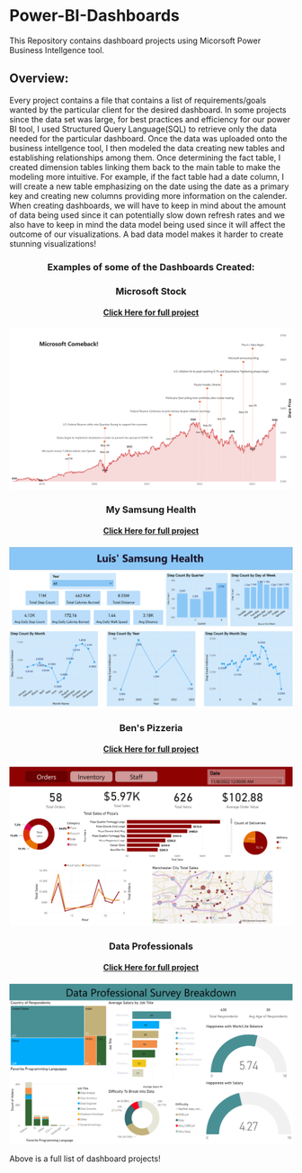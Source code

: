 # Power-BI-Dashboards
This Repository contains dashboard projects using Micorsoft Power Business Intellgence tool. 

<h2>Overview:</h2>
<p>
  Every project contains a file that contains a list of requirements/goals wanted by the particular client for the desired dashboard. In 
  some projects since the data set was large, for best practices and efficiency for our power BI tool, I used Structured Query 
  Language(SQL) to retrieve only the data needed for the particular dashboard. Once the data was uploaded onto the business intellgence 
  tool, I then modeled the data creating new tables and establishing relationships among them. Once determining the fact table, I created 
  dimension tables linking them back to the main table to make the modeling more intuitive. For example, if the fact table had a date 
  column, I will create a new table emphasizing on the date using the date as a primary key and creating new columns providing more 
  information on the calender. When creating dashboards, we will have to keep in mind about the amount of data being used since it can 
  potentially slow down refresh rates and we also have to keep in mind the data model being used since it will affect the outcome of our 
  visualizations. A bad data model makes it harder to create stunning visualizations!
</p>

<h3 align="center">Examples of some of the Dashboards Created:</h3>
<p>
  <h3 align="center">Microsoft Stock</h3>
  <h4 align="center"><a href="https://github.com/luisosorio3214/Power-BI-Dashboards/tree/main/Microsoft%20Stock">Click Here for full project</a></h4>
  <p align="center">
    <img src="Microsoft Stock/Microsoft - Dashboard Images/Microsoft - Dashboard-1.png">
  </p>

  <h3 align="center">My Samsung Health</h3>
  <h4 align="center"><a href="https://github.com/luisosorio3214/Power-BI-Dashboards/tree/main/Luis'%20Samsung%20Health">Click Here for full project</a></h4>
  <p align="center">
    <img src="Luis' Samsung Health/Luis' Health - Dashboard Images/Luis' Health - Dashboard-1.png">
  </p>

  <h3 align="center">Ben's Pizzeria</h3>
  <h4 align="center"><a href="https://github.com/luisosorio3214/Power-BI-Dashboards/tree/main/Ben's%20Pizzeria%20-%20Dashboard">Click Here for full project</a></h4>
  <p align="center">
    <img src="Ben's Pizzeria - Dashboard/Pizzeria - Dashboard Images/Pizzeria - Dashboard-2.png">
  </p>

  <h3 align="center">Data Professionals</h3>
  <h4 align="center"><a href="https://github.com/luisosorio3214/Power-BI-Dashboards/tree/main/Data%20Careers%20-%20Survey%20Dashboard">Click Here for full project</a></h4>
  <p align="center">
    <img src="Data Careers - Survey Dashboard/Data Professional Survey - Dashboard Images/Data Professional Survey - Dashboard-1.png">
  </p>

  <p>Above is a full list of dashboard projects!</p>
 </p>
